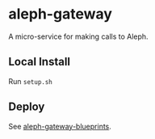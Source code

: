 # aleph-gateway
A micro-service for making calls to Aleph.

## Local Install
Run `setup.sh`

## Deploy
See [aleph-gateway-blueprints](https://github.com/ndlib/aleph-gateway-blueprints).
